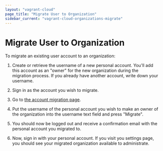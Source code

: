 ```yaml
---
layout: "vagrant-cloud"
page_title: "Migrate User to Organization"
sidebar_current: "vagrant-cloud-organizations-migrate"
---
```


# Migrate User to Organization

To migrate an existing user account to an organization:

1. Create or retrieve the username of a new personal account. You'll add this
account as an "owner" for the new organization during the migration process. If
you already have another account, write down your username.

2. Sign in as the account you wish to migrate.

3. Go to [the account migration page](https://app.vagrantup.com/account/migrate).

4. Put the username of the personal account you wish to make an owner of the
organization into the username text field and press "Migrate".

5. You should now be logged out and receive a confirmation email with the
personal account you migrated to.

6. Now, sign in with your personal account. If you visit you settings page, you
should see your migrated organization available to administrate.
